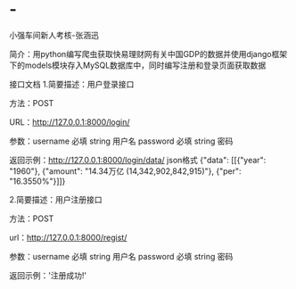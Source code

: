 # -
小强车间新人考核-张涵迅

简介：用python编写爬虫获取快易理财网有关中国GDP的数据并使用django框架下的models模块存入MySQL数据库中，同时编写注册和登录页面获取数据


接口文档
1.简要描述：用户登录接口

  方法：POST
  
  URL：http://127.0.0.1:8000/login/
  
  参数：username 必填 string 用户名
       password 必填 string 密码
       
  返回示例：http://127.0.0.1:8000/login/data/
           json格式
           {"data": [[{"year": "1960"}, {"amount": "14.34万亿 (14,342,902,842,915)"}, {"per": "16.3550%"}]]}
           
2.简要描述：用户注册接口

  方法：POST
  
  url：http://127.0.0.1:8000/regist/
  
  参数：username 必填 string 用户名
        password 必填 string 密码
        
  返回示例：'注册成功!'
  



